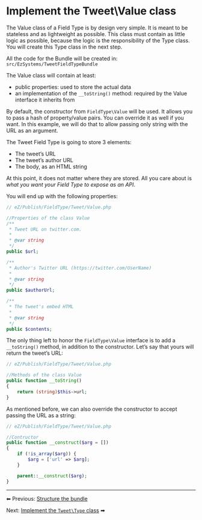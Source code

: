 # Implement the Tweet\Value class

The Value class of a Field Type is by design very simple. It is meant to be stateless and as lightweight as possible. This class must contain as little logic as possible, because the logic is the responsibility of the Type class. You will create this Type class in the next step.

All the code for the Bundle will be created in: `src/EzSystems/TweetFieldTypeBundle`

The Value class will contain at least:

- public properties: used to store the actual data
- an implementation of the `__toString()` method: required by the Value interface it inherits from

By default, the constructor from `FieldType\Value` will be used. It allows you to pass a hash of property/value pairs. You can override it as well if you want. In this example, we will do that to allow passing only string with the URL as an argument.

The Tweet Field Type is going to store 3 elements:

- The tweet’s URL
- The tweet’s author URL
- The body, as an HTML string  

At this point, it does not matter where they are stored. All you care about is *what you want your Field Type to expose as an API*.

You will end up with the following properties:

``` php
// eZ/Publish/FieldType/Tweet/Value.php

//Properties of the class Value
/**
 * Tweet URL on twitter.com.
 *
 * @var string
 */
public $url;

/**
 * Author's Twitter URL (https://twitter.com/UserName)
 *
 * @var string
 */
public $authorUrl;

/**
 * The tweet's embed HTML
 *
 * @var string
 */
public $contents;
```

The only thing left to honor the `FieldType\Value` interface is to add a `__toString()` method, in addition to the constructor. Let’s say that yours will return the tweet’s URL:

``` php
// eZ/Publish/FieldType/Tweet/Value.php

//Methods of the class Value
public function __toString()
{
    return (string)$this->url;
}
```

As mentioned before, we can also override the constructor to accept passing the URL as a string:

``` php
// eZ/Publish/FieldType/Tweet/Value.php

//Contructor
public function __construct($arg = [])
{
    if (!is_array($arg)) {
        $arg = ['url' => $arg];
    }

    parent::__construct($arg);
}
```

------------------------------------------------------------------------

⬅ Previous: [Structure the bundle](1_create_the_bundle.md)

Next: [Implement the `Tweet\Type` class](3_implement_the_tweet_type_class.md) ➡
